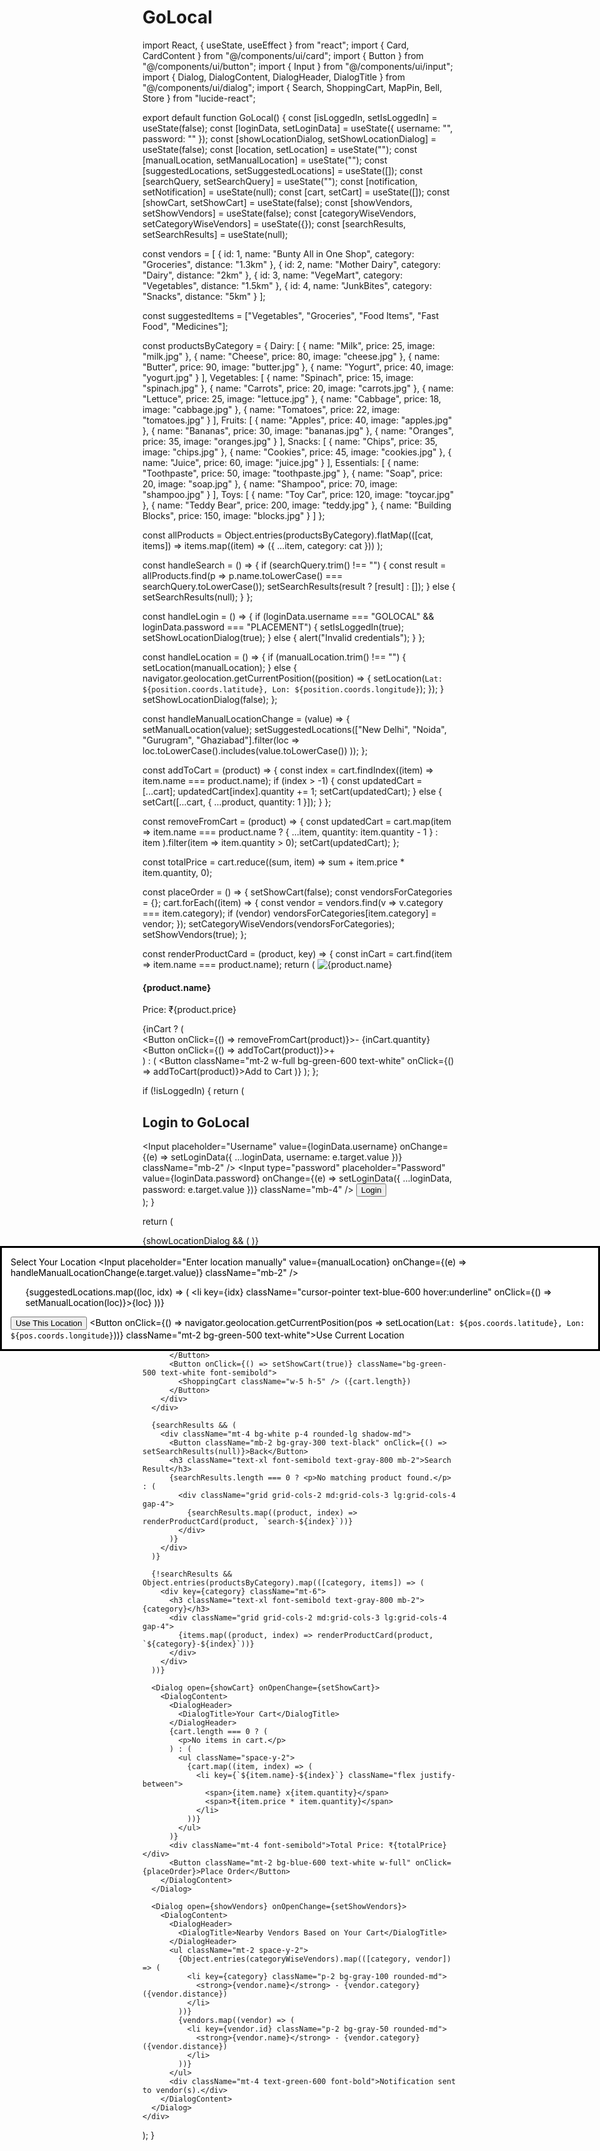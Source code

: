 # GoLocal
import React, { useState, useEffect } from "react";
import { Card, CardContent } from "@/components/ui/card";
import { Button } from "@/components/ui/button";
import { Input } from "@/components/ui/input";
import { Dialog, DialogContent, DialogHeader, DialogTitle } from "@/components/ui/dialog";
import { Search, ShoppingCart, MapPin, Bell, Store } from "lucide-react";

export default function GoLocal() {
  const [isLoggedIn, setIsLoggedIn] = useState(false);
  const [loginData, setLoginData] = useState({ username: "", password: "" });
  const [showLocationDialog, setShowLocationDialog] = useState(false);
  const [location, setLocation] = useState("");
  const [manualLocation, setManualLocation] = useState("");
  const [suggestedLocations, setSuggestedLocations] = useState([]);
  const [searchQuery, setSearchQuery] = useState("");
  const [notification, setNotification] = useState(null);
  const [cart, setCart] = useState([]);
  const [showCart, setShowCart] = useState(false);
  const [showVendors, setShowVendors] = useState(false);
  const [categoryWiseVendors, setCategoryWiseVendors] = useState({});
  const [searchResults, setSearchResults] = useState(null);

  const vendors = [
    { id: 1, name: "Bunty All in One Shop", category: "Groceries", distance: "1.3km" },
    { id: 2, name: "Mother Dairy", category: "Dairy", distance: "2km" },
    { id: 3, name: "VegeMart", category: "Vegetables", distance: "1.5km" },
    { id: 4, name: "JunkBites", category: "Snacks", distance: "5km" }
  ];

  const suggestedItems = ["Vegetables", "Groceries", "Food Items", "Fast Food", "Medicines"];

  const productsByCategory = {
    Dairy: [
      { name: "Milk", price: 25, image: "milk.jpg" },
      { name: "Cheese", price: 80, image: "cheese.jpg" },
      { name: "Butter", price: 90, image: "butter.jpg" },
      { name: "Yogurt", price: 40, image: "yogurt.jpg" }
    ],
    Vegetables: [
      { name: "Spinach", price: 15, image: "spinach.jpg" },
      { name: "Carrots", price: 20, image: "carrots.jpg" },
      { name: "Lettuce", price: 25, image: "lettuce.jpg" },
      { name: "Cabbage", price: 18, image: "cabbage.jpg" },
      { name: "Tomatoes", price: 22, image: "tomatoes.jpg" }
    ],
    Fruits: [
      { name: "Apples", price: 40, image: "apples.jpg" },
      { name: "Bananas", price: 30, image: "bananas.jpg" },
      { name: "Oranges", price: 35, image: "oranges.jpg" }
    ],
    Snacks: [
      { name: "Chips", price: 35, image: "chips.jpg" },
      { name: "Cookies", price: 45, image: "cookies.jpg" },
      { name: "Juice", price: 60, image: "juice.jpg" }
    ],
    Essentials: [
      { name: "Toothpaste", price: 50, image: "toothpaste.jpg" },
      { name: "Soap", price: 20, image: "soap.jpg" },
      { name: "Shampoo", price: 70, image: "shampoo.jpg" }
    ],
    Toys: [
      { name: "Toy Car", price: 120, image: "toycar.jpg" },
      { name: "Teddy Bear", price: 200, image: "teddy.jpg" },
      { name: "Building Blocks", price: 150, image: "blocks.jpg" }
    ]
  };

  const allProducts = Object.entries(productsByCategory).flatMap(([cat, items]) =>
    items.map((item) => ({ ...item, category: cat }))
  );

  const handleSearch = () => {
    if (searchQuery.trim() !== "") {
      const result = allProducts.find(p => p.name.toLowerCase() === searchQuery.toLowerCase());
      setSearchResults(result ? [result] : []);
    } else {
      setSearchResults(null);
    }
  };

  const handleLogin = () => {
    if (loginData.username === "GOLOCAL" && loginData.password === "PLACEMENT") {
      setIsLoggedIn(true);
      setShowLocationDialog(true);
    } else {
      alert("Invalid credentials");
    }
  };

  const handleLocation = () => {
    if (manualLocation.trim() !== "") {
      setLocation(manualLocation);
    } else {
      navigator.geolocation.getCurrentPosition((position) => {
        setLocation(`Lat: ${position.coords.latitude}, Lon: ${position.coords.longitude}`);
      });
    }
    setShowLocationDialog(false);
  };

  const handleManualLocationChange = (value) => {
    setManualLocation(value);
    setSuggestedLocations(["New Delhi", "Noida", "Gurugram", "Ghaziabad"].filter(loc =>
      loc.toLowerCase().includes(value.toLowerCase())
    ));
  };

  const addToCart = (product) => {
    const index = cart.findIndex((item) => item.name === product.name);
    if (index > -1) {
      const updatedCart = [...cart];
      updatedCart[index].quantity += 1;
      setCart(updatedCart);
    } else {
      setCart([...cart, { ...product, quantity: 1 }]);
    }
  };

  const removeFromCart = (product) => {
    const updatedCart = cart.map(item =>
      item.name === product.name ? { ...item, quantity: item.quantity - 1 } : item
    ).filter(item => item.quantity > 0);
    setCart(updatedCart);
  };

  const totalPrice = cart.reduce((sum, item) => sum + item.price * item.quantity, 0);

  const placeOrder = () => {
    setShowCart(false);
    const vendorsForCategories = {};
    cart.forEach((item) => {
      const vendor = vendors.find(v => v.category === item.category);
      if (vendor) vendorsForCategories[item.category] = vendor;
    });
    setCategoryWiseVendors(vendorsForCategories);
    setShowVendors(true);
  };

  const renderProductCard = (product, key) => {
    const inCart = cart.find(item => item.name === product.name);
    return (
      <Card key={key} className="p-4 bg-white shadow-lg rounded-lg">
        <CardContent>
          <img src={product.image} alt={product.name} className="h-24 w-full object-cover rounded mb-2" />
          <h4 className="text-md font-semibold text-gray-800">{product.name}</h4>
          <p className="text-sm text-gray-500">Price: ₹{product.price}</p>
          {inCart ? (
            <div className="flex justify-between items-center mt-2">
              <Button onClick={() => removeFromCart(product)}>-</Button>
              <span>{inCart.quantity}</span>
              <Button onClick={() => addToCart(product)}>+</Button>
            </div>
          ) : (
            <Button className="mt-2 w-full bg-green-600 text-white" onClick={() => addToCart(product)}>Add to Cart</Button>
          )}
        </CardContent>
      </Card>
    );
  };

  if (!isLoggedIn) {
    return (
      <div className="flex items-center justify-center min-h-screen bg-gray-100">
        <Card className="p-6 w-96 shadow-lg">
          <h2 className="text-2xl font-bold mb-4">Login to GoLocal</h2>
          <Input placeholder="Username" value={loginData.username} onChange={(e) => setLoginData({ ...loginData, username: e.target.value })} className="mb-2" />
          <Input type="password" placeholder="Password" value={loginData.password} onChange={(e) => setLoginData({ ...loginData, password: e.target.value })} className="mb-4" />
          <Button className="w-full bg-blue-600 text-white" onClick={handleLogin}>Login</Button>
        </Card>
      </div>
    );
  }

  return (
    <div className="p-6 bg-gray-100 min-h-screen">
      {showLocationDialog && (
        <Dialog open={showLocationDialog} onOpenChange={setShowLocationDialog}>
          <DialogContent>
            <DialogHeader>
              <DialogTitle>Select Your Location</DialogTitle>
            </DialogHeader>
            <Input placeholder="Enter location manually" value={manualLocation} onChange={(e) => handleManualLocationChange(e.target.value)} className="mb-2" />
            <ul>
              {suggestedLocations.map((loc, idx) => (
                <li key={idx} className="cursor-pointer text-blue-600 hover:underline" onClick={() => setManualLocation(loc)}>{loc}</li>
              ))}
            </ul>
            <Button onClick={handleLocation} className="mt-2">Use This Location</Button>
            <Button onClick={() => navigator.geolocation.getCurrentPosition(pos => setLocation(`Lat: ${pos.coords.latitude}, Lon: ${pos.coords.longitude}`))} className="mt-2 bg-green-500 text-white">Use Current Location</Button>
          </DialogContent>
        </Dialog>
      )}

      <div className="flex items-center justify-between bg-blue-500 p-4 rounded-lg shadow-lg">
        <h1 className="text-3xl font-bold text-white">GoLocal - {location}</h1>
        <div className="flex space-x-3">
          <Input placeholder="Search for products..." className="w-64 p-2 rounded-md" value={searchQuery} onChange={(e) => setSearchQuery(e.target.value)} />
          <Button variant="outline" onClick={handleSearch} className="bg-yellow-400 text-white font-semibold">
            <Search className="w-5 h-5" />
          </Button>
          <Button onClick={() => setShowCart(true)} className="bg-green-500 text-white font-semibold">
            <ShoppingCart className="w-5 h-5" /> ({cart.length})
          </Button>
        </div>
      </div>

      {searchResults && (
        <div className="mt-4 bg-white p-4 rounded-lg shadow-md">
          <Button className="mb-2 bg-gray-300 text-black" onClick={() => setSearchResults(null)}>Back</Button>
          <h3 className="text-xl font-semibold text-gray-800 mb-2">Search Result</h3>
          {searchResults.length === 0 ? <p>No matching product found.</p> : (
            <div className="grid grid-cols-2 md:grid-cols-3 lg:grid-cols-4 gap-4">
              {searchResults.map((product, index) => renderProductCard(product, `search-${index}`))}
            </div>
          )}
        </div>
      )}

      {!searchResults && Object.entries(productsByCategory).map(([category, items]) => (
        <div key={category} className="mt-6">
          <h3 className="text-xl font-semibold text-gray-800 mb-2">{category}</h3>
          <div className="grid grid-cols-2 md:grid-cols-3 lg:grid-cols-4 gap-4">
            {items.map((product, index) => renderProductCard(product, `${category}-${index}`))}
          </div>
        </div>
      ))}

      <Dialog open={showCart} onOpenChange={setShowCart}>
        <DialogContent>
          <DialogHeader>
            <DialogTitle>Your Cart</DialogTitle>
          </DialogHeader>
          {cart.length === 0 ? (
            <p>No items in cart.</p>
          ) : (
            <ul className="space-y-2">
              {cart.map((item, index) => (
                <li key={`${item.name}-${index}`} className="flex justify-between">
                  <span>{item.name} x{item.quantity}</span>
                  <span>₹{item.price * item.quantity}</span>
                </li>
              ))}
            </ul>
          )}
          <div className="mt-4 font-semibold">Total Price: ₹{totalPrice}</div>
          <Button className="mt-2 bg-blue-600 text-white w-full" onClick={placeOrder}>Place Order</Button>
        </DialogContent>
      </Dialog>

      <Dialog open={showVendors} onOpenChange={setShowVendors}>
        <DialogContent>
          <DialogHeader>
            <DialogTitle>Nearby Vendors Based on Your Cart</DialogTitle>
          </DialogHeader>
          <ul className="mt-2 space-y-2">
            {Object.entries(categoryWiseVendors).map(([category, vendor]) => (
              <li key={category} className="p-2 bg-gray-100 rounded-md">
                <strong>{vendor.name}</strong> - {vendor.category} ({vendor.distance})
              </li>
            ))}
            {vendors.map((vendor) => (
              <li key={vendor.id} className="p-2 bg-gray-50 rounded-md">
                <strong>{vendor.name}</strong> - {vendor.category} ({vendor.distance})
              </li>
            ))}
          </ul>
          <div className="mt-4 text-green-600 font-bold">Notification sent to vendor(s).</div>
        </DialogContent>
      </Dialog>
    </div>
  );
}
